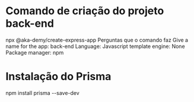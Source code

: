 # Comando de criação do projeto back-end
npx @aka-demy/create-express-app
Perguntas que o comando faz
Give a name for the app: back-end
Language: Javascript
template engine: None
Package manager: npm

# Instalação do Prisma
npm install prisma --save-dev

